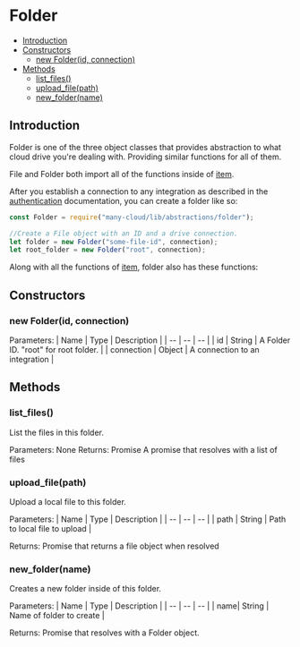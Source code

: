 ﻿# Folder
- [Introduction](#introduction)
- [Constructors](#constructors)
  * [new Folder(id, connection)](#new-folderid-connection)
- [Methods](#methods)
  * [list_files()](#list_files)
  * [upload_file(path)](#upload_filepath)
  * [new_folder(name)](#new_foldername)
## Introduction
Folder is one of the three object classes that provides abstraction to what cloud drive you're dealing with. Providing similar functions for all of them.

File and Folder both import all of the functions inside of [item](item.md).

After you establish a connection to any integration as described in the [authentication](authentication.md) documentation, you can create a folder like so:
```js
const Folder = require("many-cloud/lib/abstractions/folder");

//Create a File object with an ID and a drive connection.
let folder = new Folder("some-file-id", connection);
let root_folder = new Folder("root", connection);
```

Along with all the functions of [item](item.md), folder also has these functions:

## Constructors

### new Folder(id, connection)

Parameters:
| Name | Type | Description |
| -- | -- | -- |
| id | String | A Folder ID. "root" for root folder. |
| connection | Object | A connection to an integration |

## Methods

### list_files()
List the files in this folder.

Parameters: None
Returns: Promise A promise that resolves with a list of files

### upload_file(path)
Upload a local file to this folder.

Parameters:
| Name | Type | Description |
| -- | -- | -- |
| path | String | Path to local file to upload |

Returns: Promise that returns a file object when resolved

### new_folder(name)
Creates a new folder inside of this folder.

Parameters:
| Name | Type | Description |
| -- | -- | -- |
| name| String | Name of folder to create |

Returns: Promise that resolves with a Folder object.
